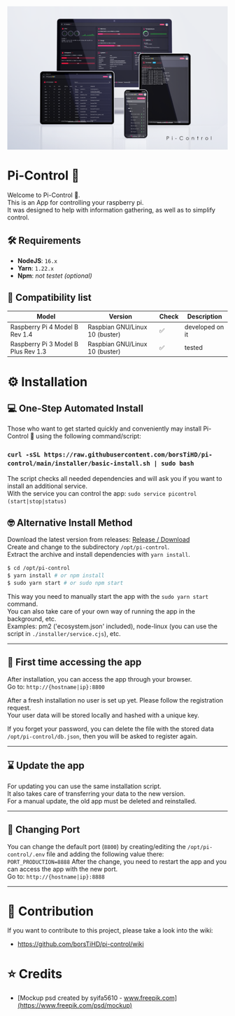![Pi-Control Mockup](/screenshots/mockup.png?raw=true "Pi-Control Mockup")

# Pi-Control 🥷
Welcome to Pi-Control 🥷.  
This is an App for controlling your raspberry pi.  
It was designed to help with information gathering, as well as to simplify control.  

## 🛠️ Requirements
- **NodeJS**: `16.x`
- **Yarn**: `1.22.x`
- **Npm**: _not testet (optional)_

## 💎 Compatibility list
| Model | Version | Check | Description |
| --- | --- | --- | --- |
| Raspberry Pi 4 Model B Rev 1.4 | Raspbian GNU/Linux 10 (buster) | ✅ | developed on it |
| Raspberry Pi 3 Model B Plus Rev 1.3 | Raspbian GNU/Linux 10 (buster) | ✅ | tested |

# ⚙️ Installation

## 💻 One-Step Automated Install
Those who want to get started quickly and conveniently may install Pi-Control 🥷 using the following command/script:

### `curl -sSL https://raw.githubusercontent.com/borsTiHD/pi-control/main/installer/basic-install.sh | sudo bash`

The script checks all needed dependencies and will ask you if you want to install an additional service.  
With the service you can control the app: ```sudo service picontrol (start|stop|status)```  

## 🤓 Alternative Install Method
Download the latest version from releases: [Release / Download](https://github.com/borsTiHD/pi-control/releases)  
Create and change to the subdirectory ```/opt/pi-control```.  
Extract the archive and install dependencies with ```yarn install```.  
```bash
$ cd /opt/pi-control
$ yarn install # or npm install
$ sudo yarn start # or sudo npm start
```

This way you need to manually start the app with the ```sudo yarn start``` command.  
You can also take care of your own way of running the app in the background, etc.  
Examples: pm2 ('ecosystem.json' included), node-linux (you can use the script in ```./installer/service.cjs```), etc.  

-----

## 👀 First time accessing the app

After installation, you can access the app through your browser.  
Go to: ```http://{hostname|ip}:8800```  
  
After a fresh installation no user is set up yet. Please follow the registration request.  
Your user data will be stored locally and hashed with a unique key.  
  
If you forget your password, you can delete the file with the stored data ```/opt/pi-control/db.json```, then you will be asked to register again.

-----

## ⌛ Update the app

For updating you can use the same installation script.  
It also takes care of transferring your data to the new version.  
For a manual update, the old app must be deleted and reinstalled.  

-----

## 🤖 Changing Port

You can change the default port (```8800```) by creating/editing the ```/opt/pi-control/.env``` file and adding the following value there:  ```PORT_PRODUCTION=8888```
After the change, you need to restart the app and you can access the app with the new port.  
Go to: ```http://{hostname|ip}:8888```

-----
  
# 🥰 Contribution
If you want to contribute to this project, please take a look into the wiki:  
- https://github.com/borsTiHD/pi-control/wiki

# ⭐ Credits
- [Mockup psd created by syifa5610 - www.freepik.com](https://www.freepik.com/psd/mockup)  
